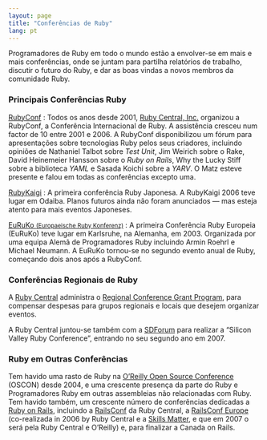 ```yaml
---
layout: page
title: "Conferências de Ruby"
lang: pt
---
```


Programadores de Ruby em todo o mundo estão a envolver-se em mais e mais
conferências, onde se juntam para partilha relatórios de trabalho,
discutir o futuro do Ruby, e dar as boas vindas a novos membros da
comunidade Ruby.

### Principais Conferências Ruby

[RubyConf][1]
: Todos os anos desde 2001, [Ruby Central, Inc.][2] organizou a
  RubyConf, a Conferência Internacional de Ruby. A assistência cresceu
  num factor de 10 entre 2001 e 2006. A RubyConf disponibilizou um fórum
  para apresentações sobre tecnologias Ruby pelos seus criadores,
  incluindo opiniões de Nathaniel Talbot sobre *Test Unit*, Jim Weirich
  sobre o Rake, David Heinemeier Hansson sobre o *Ruby on Rails*, Why
  the Lucky Stiff sobre a biblioteca *YAML* e Sasada Koichi sobre a
  *YARV*. O Matz esteve presente e falou em todas as conferências
  excepto uma.

[RubyKaigi][3]
: A primeira conferência Ruby Japonesa. A RubyKaigi 2006 teve lugar em
  Odaiba. Planos futuros ainda não foram anunciados — mas esteja atento
  para mais eventos Japoneses.

[EuRuKo <small>(Europaeische Ruby Konferenz)</small>][4]
: A primeira Conferência Ruby Europeia (EuRuKo) teve lugar em Karlsruhe,
  na Alemanha, em 2003. Organizada por uma equipa Alemã de Programadores
  Ruby incluindo Armin Roehrl e Michael Neumann. A EuRuKo tornou-se no
  segundo evento anual de Ruby, começando dois anos após a RubyConf.

### Conferências Regionais de Ruby

A [Ruby Central][2] administra o [Regional Conference Grant Program][5],
para compensar despesas para grupos regionais e locais que desejem
organizar eventos.

A Ruby Central juntou-se também com a [SDForum][6] para realizar a
“Silicon Valley Ruby Conference”, entrando no seu segundo ano em 2007.

### Ruby em Outras Conferências

Tem havido uma rasto de Ruby na [O’Reilly Open Source Conference][7]
(OSCON) desde 2004, e uma crescente presença da parte do Ruby e
Programadores Ruby em outras assembleias não relacionadas com Ruby. Tem
havido também, um crescente número de conferências dedicadas a [Ruby on
Rails][8], incluindo a [RailsConf][9] da Ruby Central, a [RailsConf
Europe][10] (co-realizada in 2006 by Ruby Central e a [Skills
Matter][11], e que em 2007 o será pela Ruby Central e O’Reilly) e, para
finalizar a Canada on Rails.



[1]: http://www.rubycentral.org/conference "RubyConf"
[2]: http://www.rubycentral.org "Ruby Central, Inc."
[3]: http://jp.rubyist.net/RubyKaigi2006/ "RubyKaigi"
[4]: http://www.approximity.com/cgi-bin/europeRuby/tiki.cgi?c=v&amp;p=Euruko06 ""
[5]: http://www.rubycentral.org/rcg2006.pdf "Programa de Apoio a Conferências Regionais"
[6]: http://www.sdforum.org "SDForum"
[7]: http://conferences.oreillynet.com/os2006/ "O'Reilly Open Source Conference"
[8]: http://www.rubyonrails.org 
[9]: http://www.railsconf.org 
[10]: http://europe.railsconf.org 
[11]: http://www.skillsmatter.com 
